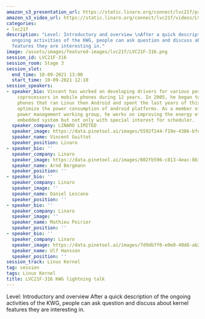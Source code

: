 ```yaml
---
amazon_s3_presentation_url: https://static.linaro.org/connect/lvc21f/presentations/LVC21F-316.pdf
amazon_s3_video_url: https://static.linaro.org/connect/lvc21f/videos/LVC21F-316.mp4
categories:
- lvc21f
description: "Level: Introductory and overview \nAfter a quick description of the
  ongoing activities of the KWG, people can ask question and discuss about kernel
  features they are interesting in."
image: /assets/images/featured-images/lvc21f/LVC21F-316.png
session_id: LVC21F-316
session_room: Stage 3
session_slot:
  end_time: 10-09-2021 13:00
  start_time: 10-09-2021 12:10
session_speakers:
- speaker_bio: Vincent has worked on developing drivers for various peripherals and
    coprocessors in mobile phones during 12 years. In 2005, he began to focus on mobile
    phones that ran Linux then Android and spent the last years of this period to
    optimize the power consumption of android platforms. As a member of the Linaro
    power management working group, he works on improving the energy efficiency of
    embedded system but not only with special interest for scheduler.
  speaker_company: LINARO LIMITED
  speaker_image: https://data.pinetool.ai/images/5592f244-f19e-4386-bfec-63035d0042e6.jpeg
  speaker_name: Vincent Guittot
  speaker_position: Linaro
- speaker_bio: ''
  speaker_company: Linaro
  speaker_image: https://data.pinetool.ai/images/802fb596-c813-4eac-8b1b-7d37981f98cc.png
  speaker_name: Arnd Bergmann
  speaker_position: ''
- speaker_bio: ''
  speaker_company: Linaro
  speaker_image: ''
  speaker_name: Daniel Lezcano
  speaker_position: ''
- speaker_bio: ''
  speaker_company: Linaro
  speaker_image: ''
  speaker_name: Mathieu Poirier
  speaker_position: ''
- speaker_bio: ''
  speaker_company: Linaro
  speaker_image: https://data.pinetool.ai/images/7d9db7f0-e0e0-40d8-ab2a-f0e3428c746f.png
  speaker_name: Ulf Hansson
  speaker_position: ''
session_track: Linux Kernel
tag: session
tags: Linux Kernel
title: LVC21F-316 KWG lightning talk
---
```


Level: Introductory and overview 
After a quick description of the ongoing activities of the KWG, people can ask question and discuss about kernel features they are interesting in.
